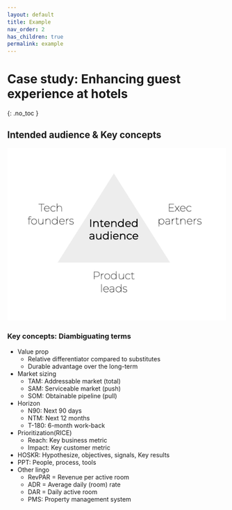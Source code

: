 ```yaml
---
layout: default
title: Example
nav_order: 2
has_children: true
permalink: example
---
```



# Case study: Enhancing guest experience at hotels
{: .no_toc }

## Intended audience & Key concepts

![](/assets/images/intended-audience.jpg)

### **Key concepts:** Diambiguating terms
- Value prop
    - Relative differentiator compared to substitutes
    - Durable advantage over the long-term
- Market sizing
    - TAM: Addressable market (total)
    - SAM: Serviceable market (push)
    - SOM: Obtainable pipeline (pull)
- Horizon
    - N90: Next 90 days
    - NTM: Next 12 months
    - T-180: 6-month work-back
- Prioritization(RICE)
    - Reach: Key business metric
    - Impact: Key customer metric
- HOSKR: Hypothesize, objectives, signals, Key results
- PPT: People, process, tools
- Other lingo
    - RevPAR = Revenue per active room
    - ADR = Average daily (room) rate
    - DAR = Daily active room
    - PMS: Property management system

